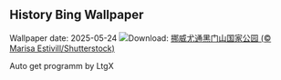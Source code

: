 ## History Bing Wallpaper
Wallpaper date: 2025-05-24
![](https://www.bing.com/th?id=OHR.JotunheimenPark_ZH-CN7417034574_UHD.jpg&w=1000)Download: [挪威尤通黑门山国家公园 (© Marisa Estivill/Shutterstock)](https://www.bing.com/th?id=OHR.JotunheimenPark_ZH-CN7417034574_UHD.jpg)

Auto get programm by LtgX
